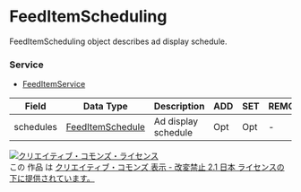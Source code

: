 # FeedItemScheduling
FeedItemScheduling object describes ad display schedule.
### Service
+ [FeedItemService](../services/FeedItemService.md)

| Field | Data Type | Description | ADD | SET | REMOVE | 
|---|---|---|---|---|---|
| schedules| <a href="./FeedItemSchedule.md">FeedItemSchedule</a>| Ad display schedule| Opt| Opt| - |
<a rel="license" href="http://creativecommons.org/licenses/by-nd/2.1/jp/"><img alt="クリエイティブ・コモンズ・ライセンス" style="border-width:0" src="https://i.creativecommons.org/l/by-nd/2.1/jp/88x31.png" /></a><br />この 作品 は <a rel="license" href="http://creativecommons.org/licenses/by-nd/2.1/jp/">クリエイティブ・コモンズ 表示 - 改変禁止 2.1 日本 ライセンスの下に提供されています。</a>
